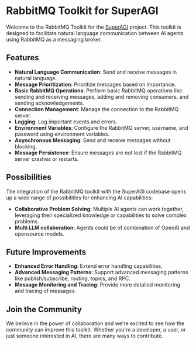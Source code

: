 # RabbitMQ Toolkit for SuperAGI

Welcome to the RabbitMQ Toolkit for the [SuperAGI](https://github.com/TransformerOptimus/SuperAGI) project. This toolkit is designed to facilitate natural language communication between AI agents using RabbitMQ as a messaging broker. 

## Features

- **Natural Language Communication**: Send and receive messages in natural language.
- **Message Prioritization**: Prioritize messages based on importance.
- **Basic RabbitMQ Operations**: Perform basic RabbitMQ operations like sending and receiving messages, adding and removing consumers, and sending acknowledgements.
- **Connection Management**: Manage the connection to the RabbitMQ server.
- **Logging**: Log important events and errors.
- **Environment Variables**: Configure the RabbitMQ server, username, and password using environment variables.
- **Asynchronous Messaging**: Send and receive messages without blocking.
- **Message Persistence**: Ensure messages are not lost if the RabbitMQ server crashes or restarts.

## Possibilities

The integration of the RabbitMQ toolkit with the SuperAGI codebase opens up a wide range of possibilities for enhancing AI capabilities:

- **Collaborative Problem Solving:** Multiple AI agents can work together, leveraging their specialized knowledge or capabilities to solve complex problems.
- **Multi LLM collaboration:** Agents could be of combination of OpenAI and opensource models.
  
## Future Improvements

- **Enhanced Error Handling**: Extend error handling capabilities.
- **Advanced Messaging Patterns**: Support advanced messaging patterns like publish/subscribe, routing, topics, and RPC.
- **Message Monitoring and Tracing**: Provide more detailed monitoring and tracing of messages.

## Join the Community

We believe in the power of collaboration and we're excited to see how the community can improve this toolkit. Whether you're a developer, a user, or just someone interested in AI, there are many ways to contribute.
